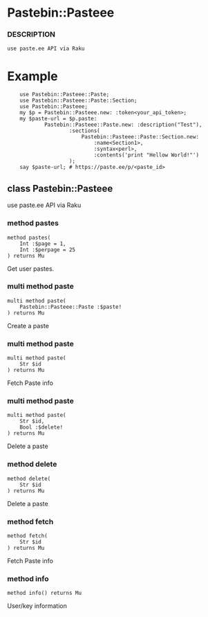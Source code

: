 # Pastebin::Pasteee 

### DESCRIPTION
    use paste.ee API via Raku
    
# Example

```perl6
    use Pastebin::Pasteee::Paste;
    use Pastebin::Pasteee::Paste::Section; 
    use Pastebin::Pasteee;
    my $p = Pastebin::Pasteee.new: :token<your_api_token>;
    my $paste-url = $p.paste:
            Pastebin::Pasteee::Paste.new: :description("Test"),
                    :sections(
                        Pastebin::Pasteee::Paste::Section.new: 
                            :name<Section1>, 
                            :syntax<perl>, 
                            :contents('print "Hellow World!"')
                    );
    say $paste-url; # https://paste.ee/p/<paste_id>
```

class Pastebin::Pasteee
-----------------------

use paste.ee API via Raku

### method pastes

```perl6
method pastes(
    Int :$page = 1,
    Int :$perpage = 25
) returns Mu
```

Get user pastes.

### multi method paste

```perl6
multi method paste(
    Pastebin::Pasteee::Paste :$paste!
) returns Mu
```

Create a paste

### multi method paste

```perl6
multi method paste(
    Str $id
) returns Mu
```

Fetch Paste info

### multi method paste

```perl6
multi method paste(
    Str $id,
    Bool :$delete!
) returns Mu
```

Delete a paste

### method delete

```perl6
method delete(
    Str $id
) returns Mu
```

Delete a paste

### method fetch

```perl6
method fetch(
    Str $id
) returns Mu
```

Fetch Paste info

### method info

```perl6
method info() returns Mu
```

User/key information